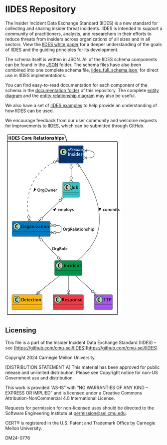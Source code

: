 # IIDES Repository

The Insider Incident Data Exchange Standard (IIDES) is a new standard for collecting and sharing insider threat incidents. IIDES is intended to support a community of practitioners, analysts, and researchers in their efforts to reduce threats from insiders across organizations of all sizes and in all sectors. View the [IIDES white paper](documentation/WhitePaper.md) for a deeper understanding of the goals of IIDES and the guiding principles for its development.

The schema itself is written in JSON. All of the IIDES schema components can be found in the [JSON](json/) folder. The schema files have also been combined into one complete schema file, [iides_full_schema.json](iides_full_schema.json), for direct use in IIDES implementations.

You can find easy-to-read documentation for each component of the schema in the [documentation folder](documentation/) of this repository. The complete [entity diagram](UML/out/IIDES.png) and the [entity relationship diagram](UML/out/IIDES_Entity_Relationships.png) may also be useful.

We also have a set of [IIDES examples](examples/README.md) to help provide an understanding of how IIDES can be used.

We encourage feedback from our user community and welcome requests for improvements to IIDES, which can be submitted through GitHub.

![IIDES Core Diagram](UML/out/IIDES_Core.png "IIDES Core")


## Licensing

This file is a part of the Insider Incident Data Exchange Standard (IIDES) – see [https://github.com/cmu-sei/IIDES](https://github.com/cmu-sei/IIDES)
 
Copyright 2024 Carnegie Mellon University.
 
[DISTRIBUTION STATEMENT A] This material has been approved for public release and unlimited distribution.  Please see Copyright notice for non-US Government use and distribution.
 
This work is provided “AS-IS” with “NO WARRANTIES OF ANY KIND – EXPRESS OR IMPLIED” and is licensed under a Creative Commons Attribution-NonCommercial 4.0 International License.
 
Requests for permission for non-licensed uses should be directed to the Software Engineering Institute at permission@sei.cmu.edu.
 
CERT® is registered in the U.S. Patent and Trademark Office by Carnegie Mellon University.
 
DM24-0776
